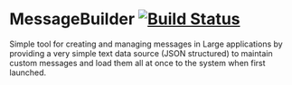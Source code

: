 # MessageBuilder [![Build Status](https://travis-ci.com/sanadshuaib/MessageBuilder.svg?branch=master)](https://travis-ci.com/sanadshuaib/MessageBuilder.svg)
Simple tool for creating and managing messages in Large applications by providing a very simple text data source (JSON structured) to maintain custom messages and load them all at once to the system when first launched.
